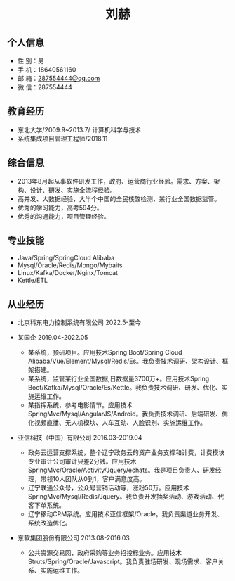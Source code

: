  <center>
     <h1>刘赫</h1>
 </center>

## 个人信息 

* 性 别：男
* 手 机：18640561160
* 邮 箱：287554444@qq.com 
* 微 信：287554444

## 教育经历
      
* 东北大学/2009.9~2013.7/ 计算机科学与技术
* 系统集成项目管理工程师/2018.11

## 综合信息
* 2013年8月起从事软件研发工作，政府、运营商行业经验。需求、方案、架构、设计、研发、实施全流程经验。
* 高并发、大数据经验，大半个中国的全民核酸检测，某行业全国数据监管。
* 优秀的学习能力，高考594分。
* 优秀的沟通能力，项目管理经验。

## 专业技能

* Java/Spring/SpringCloud Alibaba
* Mysql/Oracle/Redis/Mongo/Mybaits
* Linux/Kafka/Docker/Nginx/Tomcat
* Kettle/ETL

## 从业经历

* 北京科东电力控制系统有限公司 2022.5-至今
   
  
* 某国企 2019.04-2022.05
   *  某系统，预研项目。应用技术Spring Boot/Spring Cloud Alibaba/Vue/Element/Mysql/Redis/Es。我负责技术调研、架构设计、框架搭建。
   *  某系统，监管某行业全国数据,日数据量3700万+。应用技术Spring Boot/Kafka/Mysql/Oracle/Es/Kettle。我负责技术调研、研发、优化、实施运维工作。
   *  某指挥系统，参考电影情节。应用技术SpringMvc/Mysql/AngularJS/Android。我负责技术调研、后端研发、优化视频直播、无人机模块、人车互动、人脸识别、实施运维工作。 
* 亚信科技（中国）有限公司 2016.03-2019.04
   * 政务云运营支撑系统，整个辽宁政务云的资产业务支撑和计费，计费模块专业审计公司审计只差2分钱。应用技术SpringMvc/Oracle/Activity/Jquery/echats。我是项目负责人、研发经理，带领10人团队从0到1，客户满意度高。
   * 辽宁联通公众号，公众号营销活动等，涨粉50万。应用技术SpringMvc/Mysql/Redis/Jquery。我负责开发抽奖活动、游戏活动、代客下单系统。
   * 辽宁移动CRM系统。应用技术亚信框架/Oracle。我负责渠道业务开发、系统改造优化。 
* 东软集团股份有限公司 2013.08-2016.03
   * 公共资源交易网，政府采购等业务招投标业务。应用技术 Struts/Spring/Oracle/Javascript。我负责驻场研发、现场需求、客户关系、实施运维工作。
